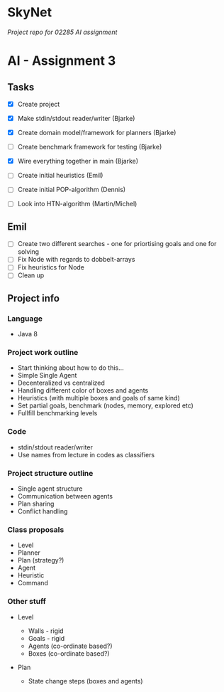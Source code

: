 # SkyNet
*Project repo for 02285 AI assignment*

# AI - Assignment 3

## Tasks
- [x] Create project
- [x] Make stdin/stdout reader/writer (Bjarke)
- [x] Create domain model/framework for planners (Bjarke)
- [ ] Create benchmark framework for testing (Bjarke)
- [x] Wire everything together in main (Bjarke)
- [ ] Create initial heuristics (Emil)
- [ ] Create initial POP-algorithm (Dennis)
- [ ] Look into HTN-algorithm (Martin/Michel)


## Emil 
- [ ] Create two different searches - one for priortising goals and one for solving
- [ ] Fix Node with regards to dobbelt-arrays 
- [ ] Fix heuristics for Node
- [ ] Clean up 

## Project info

### Language
- Java 8

### Project work outline
- Start thinking about how to do this...
- Simple Single Agent
- Decenteralized vs centralized
- Handling different color of boxes and agents
- Heuristics (with multiple boxes and goals of same kind)
- Set partial goals, benchmark (nodes, memory, explored etc)
- Fullfill benchmarking levels


### Code
- stdin/stdout reader/writer
- Use names from lecture in codes as classifiers

### Project structure outline
- Single agent structure
- Communication between agents 
- Plan sharing
- Conflict handling



### Class proposals
- Level
- Planner
- Plan (strategy?)
- Agent
- Heuristic
- Command


### Other stuff
- Level
    - Walls - rigid
    - Goals - rigid
    - Agents (co-ordinate based?)
    - Boxes (co-ordinate based?)

- Plan
    - State change steps (boxes and agents)

